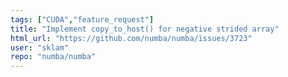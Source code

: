 ```yaml
---
tags: ["CUDA","feature_request"]
title: "Implement copy_to_host() for negative strided array"
html_url: "https://github.com/numba/numba/issues/3723"
user: "sklam"
repo: "numba/numba"
---
```


